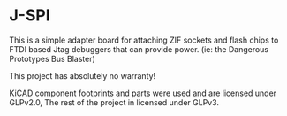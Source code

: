 # J-SPI

This is a simple adapter board for attaching ZIF sockets and flash chips to FTDI based Jtag debuggers that can provide power. (ie: the Dangerous Prototypes Bus Blaster)

This project has absolutely no warranty!

KiCAD component footprints and parts were used and are licensed under GLPv2.0, The rest of the project in licensed under GLPv3.
